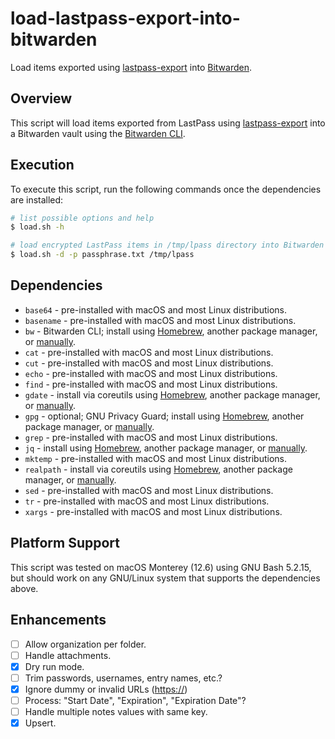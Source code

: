 # load-lastpass-export-into-bitwarden

Load items exported using [lastpass-export](https://github.com/ErinsMatthew/lastpass-export)
into [Bitwarden](https://bitwarden.com/).

## Overview

This script will load items exported from LastPass using
[lastpass-export](https://github.com/ErinsMatthew/lastpass-export) into a
Bitwarden vault using the [Bitwarden CLI](https://bitwarden.com/help/cli/).

## Execution

To execute this script, run the following commands once the
dependencies are installed:

```sh
# list possible options and help
$ load.sh -h

# load encrypted LastPass items in /tmp/lpass directory into Bitwarden
$ load.sh -d -p passphrase.txt /tmp/lpass
```

## Dependencies

- `base64` - pre-installed with macOS and most Linux distributions.
- `basename` - pre-installed with macOS and most Linux distributions.
- `bw` - Bitwarden CLI; install using [Homebrew](https://formulae.brew.sh/formula/bitwarden-cli), another package manager, or [manually](https://bitwarden.com/help/cli/).
- `cat` - pre-installed with macOS and most Linux distributions.
- `cut` - pre-installed with macOS and most Linux distributions.
- `echo` - pre-installed with macOS and most Linux distributions.
- `find` - pre-installed with macOS and most Linux distributions.
- `gdate` - install via coreutils using [Homebrew](https://formulae.brew.sh/formula/coreutils), another package manager, or [manually](https://www.gnu.org/software/coreutils/).
- `gpg` - optional; GNU Privacy Guard; install using [Homebrew](https://formulae.brew.sh/formula/gnupg), another package manager, or [manually](https://gnupg.org/).
- `grep` - pre-installed with macOS and most Linux distributions.
- `jq` - install using [Homebrew](https://formulae.brew.sh/formula/jq), another package manager, or [manually](https://stedolan.github.io/jq/).
- `mktemp` - pre-installed with macOS and most Linux distributions.
- `realpath` - install via coreutils using [Homebrew](https://formulae.brew.sh/formula/coreutils), another package manager, or [manually](https://www.gnu.org/software/coreutils/).
- `sed` - pre-installed with macOS and most Linux distributions.
- `tr` - pre-installed with macOS and most Linux distributions.
- `xargs` - pre-installed with macOS and most Linux distributions.

## Platform Support

This script was tested on macOS Monterey (12.6) using GNU Bash 5.2.15,
but should work on any GNU/Linux system that supports the dependencies
above.

## Enhancements

- [ ] Allow organization per folder.
- [ ] Handle attachments.
- [x] Dry run mode.
- [ ] Trim passwords, usernames, entry names, etc.?
- [x] Ignore dummy or invalid URLs (<https://>)
- [ ] Process: "Start Date", "Expiration", "Expiration Date"?
- [ ] Handle multiple notes values with same key.
- [x] Upsert.
